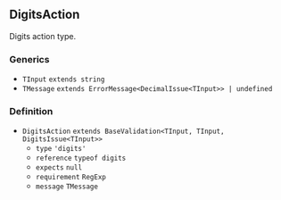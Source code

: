 DigitsAction
------------

Digits action type.

### Generics

*   `TInput` `extends string`
*   `TMessage` `extends ErrorMessage<DecimalIssue<TInput>> | undefined`

### Definition

*   `DigitsAction` `extends BaseValidation<TInput, TInput, DigitsIssue<TInput>>`
    *   `type` `'digits'`
    *   `reference` `typeof digits`
    *   `expects` `null`
    *   `requirement` `RegExp`
    *   `message` `TMessage`